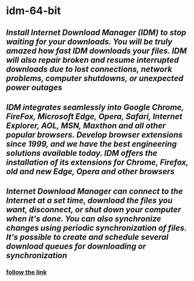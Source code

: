 # idm-64-bit

## ***Install Internet Download Manager (IDM) to stop waiting for your downloads. You will be truly amazed how fast IDM downloads your files. IDM will also repair broken and resume interrupted downloads due to lost connections, network problems, computer shutdowns, or unexpected power outages***

## ***IDM integrates seamlessly into Google Chrome, FireFox, Microsoft Edge, Opera, Safari, Internet Explorer, AOL, MSN, Maxthon and all other popular browsers. Develop browser extensions since 1999, and we have the best engineering solutions available today. IDM offers the installation of its extensions for Chrome, Firefox, old and new Edge, Opera and other browsers***

## ***Internet Download Manager can connect to the Internet at a set time, download the files you want, disconnect, or shut down your computer when it's done. You can also synchronize changes using periodic synchronization of files. It's possible to create and schedule several download queues for downloading or synchronization***

### [follow the link](https://www.bing.com/images/search?q=IDM+Serial+Key&FORM=IRTRRL)
